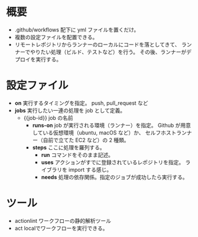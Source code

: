 # 概要

- .github/workflows 配下に yml ファイルを置くだけ。
- 複数の設定ファイルを配置できる。
- リモートレポジトリからランナーのローカルにコードを落としてきて、
  ランナーでやりたい処理（ビルド、テストなど）を行う。
  その後、ランナーがデプロイを実行する。

# 設定ファイル

- **on**
  実行するタイミングを指定。
  push, pull_request など
- **jobs**
  実行したい一連の処理を job として定義。
  - {{job-id}}
    job の名前
    - **runs-on**
      job が実行される環境（ランナー）を指定。
      Github が用意している仮想環境（ubuntu, macOS など）か、
      セルフホストランナー（自前で立てた EC2 など）の 2 種類。
    - **steps**
      ここに処理を羅列する。
      - **run**
        コマンドをそのまま記述。
      - **uses**
        アクションがすでに登録されているレポジトリを指定。
        ライブラリを import する感じ。
      - **needs**
        処理の依存関係。指定のジョブが成功したら実行する。
# ツール
- actionlint
  ワークフローの静的解析ツール
- act
  localでワークフローを実行できる。
